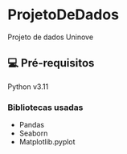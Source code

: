 # ProjetoDeDados
Projeto de dados Uninove


## 💻 Pré-requisitos

Python v3.11 

### Bibliotecas usadas

* Pandas
* Seaborn
* Matplotlib.pyplot